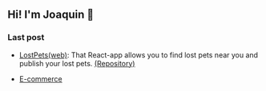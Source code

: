 ## Hi! I'm Joaquin 👋

### Last post
- [LostPets(web)](https://modulo8-apx.web.app/): That React-app allows you to find lost pets near you and publish your lost pets. [(Repository)](https://github.com/JoaquinGiacusa/desafio-modulo-8)

- [E-commerce ](https://github.com/JoaquinGiacusa/apx-mod10-desafio)

<!--
**JoaquinGiacusa/JoaquinGiacusa** is a ✨ _special_ ✨ repository because its `README.md` (this file) appears on your GitHub profile.

Here are some ideas to get you started:

- 🔭 I’m currently working on ...
- 🌱 I’m currently learning ...
- 👯 I’m looking to collaborate on ...
- 🤔 I’m looking for help with ...
- 💬 Ask me about ...
- 📫 How to reach me: ...
- 😄 Pronouns: ...
- ⚡ Fun fact: ...
-->
